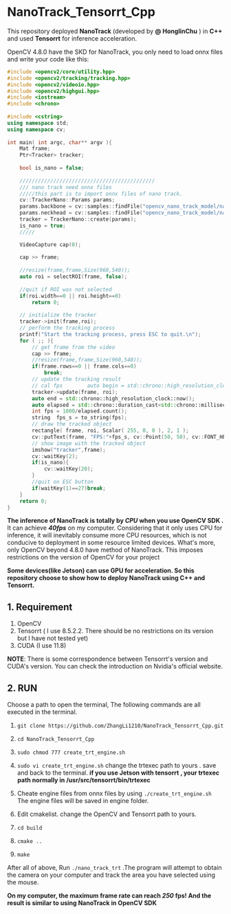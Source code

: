# NanoTrack_Tensorrt_Cpp

This  repository deployed **NanoTrack**  (developed by **@ HonglinChu** ) in **C++** and used **Tensorrt** for inference acceleration.

OpenCV 4.8.0 have the SKD for NanoTrack, you only need to load onnx files and write  your code like this:

```C++
#include <opencv2/core/utility.hpp>  
#include <opencv2/tracking/tracking.hpp>  
#include <opencv2/videoio.hpp>  
#include <opencv2/highgui.hpp>  
#include <iostream>  
#include <chrono>  
  
#include <cstring>  
using namespace std;  
using namespace cv;  
  
int main( int argc, char** argv ){  
    Mat frame;  
    Ptr<Tracker> tracker;  
  
    bool is_nano = false;  
  
    ////////////////////////////////////////////    
    /// nano track need onnx files  
    /////this part is to import onnx files of nano track.    
    cv::TrackerNano::Params params;  
    params.backbone = cv::samples::findFile("opencv_nano_track_model/nano_track/nanotrack_backbone_sim.onnx");  
    params.neckhead = cv::samples::findFile("opencv_nano_track_model/nano_track/nanotrack_head_sim.onnx");  
    tracker = TrackerNano::create(params);  
    is_nano = true;  
    /////  

    VideoCapture cap(0);  
  
    cap >> frame;  
  
    //resize(frame,frame,Size(960,540));  
    auto roi = selectROI(frame, false);  
  
    //quit if ROI was not selected  
    if(roi.width==0 || roi.height==0)  
        return 0;  
  
    // initialize the tracker  
    tracker->init(frame,roi);  
    // perform the tracking process  
    printf("Start the tracking process, press ESC to quit.\n");  
    for ( ;; ){  
        // get frame from the video  
        cap >> frame;  
        //resize(frame,frame,Size(960,540));  
        if(frame.rows==0 || frame.cols==0)  
            break;  
        // update the tracking result  
        // cal fps        auto begin = std::chrono::high_resolution_clock::now();  
        tracker->update(frame, roi);  
        auto end = std::chrono::high_resolution_clock::now();  
        auto elapsed = std::chrono::duration_cast<std::chrono::milliseconds>(end - begin);  
        int fps = 1000/elapsed.count();  
        string  fps_s = to_string(fps);  
        // draw the tracked object  
        rectangle( frame, roi, Scalar( 255, 0, 0 ), 2, 1 );  
        cv::putText(frame, "FPS:"+fps_s, cv::Point(50, 50), cv::FONT_HERSHEY_SIMPLEX, 1.0, cv::Scalar(255, 255, 255), 1, cv::LINE_8, false);  
        // show image with the tracked object  
        imshow("tracker",frame);  
        cv::waitKey(2);  
        if(is_nano){  
            cv::waitKey(20);  
        }  
        //quit on ESC button  
        if(waitKey(1)==27)break;  
    }  
    return 0;  
}
```
**The inference of NanoTrack is totally by *CPU* when you use OpenCV SDK .** It can achieve ***40fps*** on my computer.
Considering that it only uses CPU for inference, it will inevitably consume more CPU resources, which is not conducive to deployment in some resource limited devices.
What's more, only OpenCV beyond 4.8.0 have method of NanoTrack. This imposes restrictions on the version of OpenCV for your project

**Some  devices(like Jetson) can use GPU for acceleration. So this repository choose to show how to deploy NanoTrack using C++ and Tensorrt.**

## 1. Requirement
1. OpenCV
2. Tensorrt ( I use 8.5.2.2. There should be no restrictions on its version but I have not  tested yet)
3. CUDA (I use 11.8)

**NOTE**: There is some correspondence between Tensorrt's version and CUDA's version. You can check the introduction on Nvidia's official website.

## 2. RUN
Choose a path to open the terminal, The following commands are all executed in the terminal.  

1. ``git clone https://github.com/ZhangLi1210/NanoTrack_Tensorrt_Cpp.git``
2. ``cd NanoTrack_Tensorrt_Cpp``
3. ``sudo chmod 777 create_trt_engine.sh``

4.  ``sudo vi create_trt_engine.sh`` change the trtexec path to yours . save and back to the terminal. **if you use Jetson with tensorrt , your  trtexec path normally in /usr/src/tensorrt/bin/trtexec**
5. Cheate engine files from onnx files by using ``./create_trt_engine.sh`` The engine files will be saved in engine folder.
6. Edit cmakelist.  change the OpenCV and Tensorrt path to yours.
7. ``cd build``
8. ``cmake ..``
9. ``make``

After all of above,  Run ``./nano_track_trt`` .The program will attempt to obtain the camera on your computer and track the area you have selected using the mouse.

**On my computer, the maximum frame rate can reach *250* fps! And the result is similar to using NanoTrack in OpenCV SDK**
